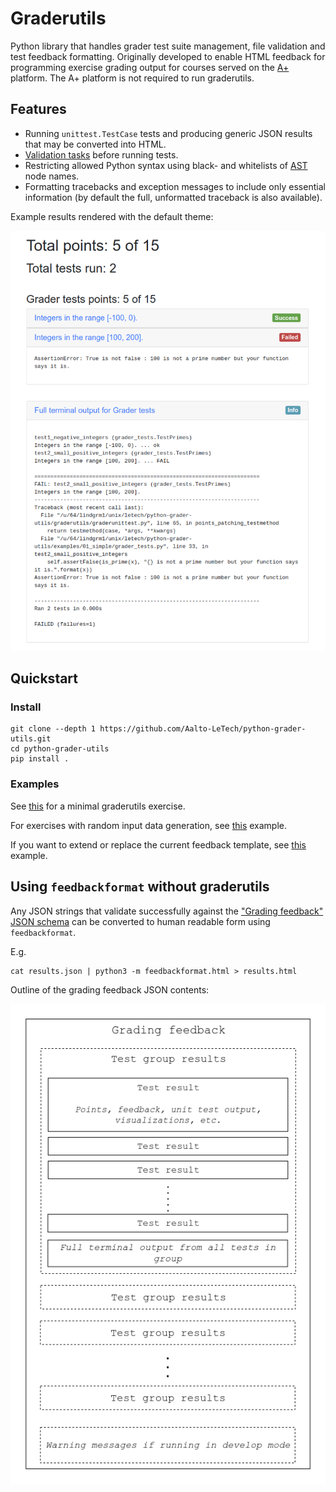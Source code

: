 # Graderutils

Python library that handles grader test suite management, file validation and test feedback formatting.
Originally developed to enable HTML feedback for programming exercise grading output for courses served on the [A+](https://github.com/Aalto-LeTech/a-plus) platform.
The A+ platform is not required to run graderutils.

## Features

* Running `unittest.TestCase` tests and producing generic JSON results that may be converted into HTML.
* [Validation tasks](graderutils#validation-tasks) before running tests.
* Restricting allowed Python syntax using black- and whitelists of [AST](https://docs.python.org/3/library/ast.html) node names.
* Formatting tracebacks and exception messages to include only essential information (by default the full, unformatted traceback is also available).

Example results rendered with the default theme:

![Grading feedback screenshot](screen_v3.0.png "Grading feedback")

## Quickstart

### Install

```
git clone --depth 1 https://github.com/Aalto-LeTech/python-grader-utils.git
cd python-grader-utils
pip install .
```

### Examples

See [this](examples/01_simple) for a minimal graderutils exercise.

For exercises with random input data generation, see [this](examples/02_property_based_testing) example.

If you want to extend or replace the current feedback template, see [this](examples/03_template_extension) example.

## Using `feedbackformat` without graderutils

Any JSON strings that validate successfully against the ["Grading feedback"](schemas/grading_feedback.schema.json) [JSON schema](http://json-schema.org/) can be converted to human readable form using `feedbackformat`.

E.g.
```
cat results.json | python3 -m feedbackformat.html > results.html
```

Outline of the grading feedback JSON contents:

![Grading feedback JSON schema object diagram](schemas/grading_feedback.png "Grading feedback JSON")
